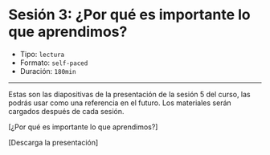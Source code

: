 # Sesión 3: ¿Por qué es importante lo que aprendimos?

* Tipo: `lectura`
* Formato: `self-paced`
* Duración: `180min`

***

Estas son las diapositivas de la presentación de la sesión 5 del curso,
las podrás usar como una referencia en el futuro. Los materiales serán cargados
después de cada sesión.

[¿Por qué es importante lo que aprendimos?]

[Descarga la presentación]
